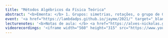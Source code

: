 ```yaml
---
title: "Métodos Algébricos da Física Teórica"
abstract: "<b>Ementa: </b> 1. Grupos: simetrias, rotações, o grupo de Galilei, relatividade restrita. 2. Grupos e Álgebras de Lie: noção de grupo contínuo, álgebras de Lie, grupo de Heisenberg, grupo especial unitário em duas dimensões. 3. Representações: noções de mecânica quântica, spin eletrônico, construções básicas com representações, produtos tensoriais e tensores, representações projetivas e spinores, lema de Schur. 4. Aplicações Físicas: o caminho óctuplo da física de partículas, teorias dde grande unificação, efeitos Hawking e Unruh, partículas e o grupo de Poincaré."
event: '<a href="https://lambdadps.github.io/jayme/2021/" target="_blank">III Escola Jayme Tiomno de Física Teórica</a>'
lecturenotes: '<b>Notas de aula: </b> <a href="https://alves-nickolas.github.io/pdf/Métodos_Algébricos_da_Física_Teórica.pdf" target="_blank">disponíveis aqui</a>'
videorecordings: '<iframe width="560" height="315" src="https://www.youtube.com/embed/videoseries?si=M-uwk8D7Ps4NXqDK&amp;list=PLUtepDnpw2tO9T-FDbVIYcmL6oIiF3eGA" title="YouTube video player" frameborder="0" allow="accelerometer; autoplay; clipboard-write; encrypted-media; gyroscope; picture-in-picture; web-share" referrerpolicy="strict-origin-when-cross-origin" allowfullscreen></iframe>'
---
```

